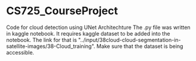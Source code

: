 # CS725_CourseProject
Code for cloud detection using UNet Architechture The .py file was written in kaggle notebook. It requires kaggle dataset to be added into the notebook. The link for that is "../input/38cloud-cloud-segmentation-in-satellite-images/38-Cloud_training". Make sure that the dataset is being accessible.
